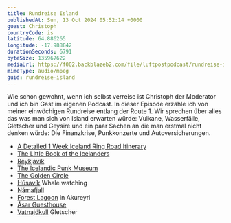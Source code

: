 ```yaml
---
title: Rundreise Island
publishedAt: Sun, 13 Oct 2024 05:52:14 +0000
guest: Christoph
countryCode: is
latitude: 64.886265
longitude: -17.988842
durationSeconds: 6791
byteSize: 135967622
mediaUrl: https://f002.backblazeb2.com/file/luftpostpodcast/rundreise-island.mp3
mimeType: audio/mpeg
guid: rundreise-island
---
```


Wie schon gewohnt, wenn ich selbst verreise ist Christoph der Moderator und ich bin Gast im eigenen Podcast. In dieser Episode erzähle ich von meiner einwöchigen Rundreise entlang der Route 1. Wir sprechen über alles das was man sich von Island erwarten würde: Vulkane, Wasserfälle, Gletscher und Geysire und ein paar Sachen an die man erstmal nicht denken würde: Die Finanzkrise, Punkkonzerte und Autoversicherungen.

* [A Detailed 1 Week Iceland Ring Road Itinerary](https://www.findingtheuniverse.com/iceland-ring-road-itinerary/#:~:text=Iceland%20Ring%20Road%20Itinerary%20Overview%201%20Day%201%3A,Svartifoss%2C%20J%C3%B6kuls%C3%A1rl%C3%B3n%20Glacial%20Lagoon%2C%20Langoustines%20More%20items...%20)
* [The Little Book of the Icelanders](https://aldasigmunds.com/shop/the-little-book-of-the-icelanders-2/)
* [Reykjavík](https://de.wikipedia.org/wiki/Reykjav%C3%ADk)
* [The Icelandic Punk Museum](https://www.tripadvisor.co.uk/Attraction_Review-g189970-d11842261-Reviews-The_Icelandic_Punk_Museum-Reykjavik_Capital_Region.html)
* [The Golden Circle](https://www.visiticeland.com/article/the-golden-circle)
* [Húsavík](https://de.wikipedia.org/wiki/H%C3%BAsav%C3%ADk) Whale watching
* [Námafjall](https://www.tripadvisor.co.uk/Attraction_Review-g315845-d3767545-Reviews-Namafjall_Hverir-Lake_Myvatn_Northeast_Region.html)
* [Forest Lagoon](https://www.forestlagoon.is/) in Akureyri
* [Ásar Guesthouse](https://asarguesthouse.is/)
* [Vatnajökull](https://de.wikipedia.org/wiki/Vatnaj%C3%B6kull) Gletscher
